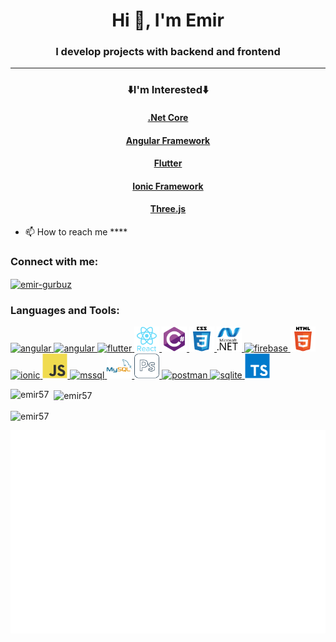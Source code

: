 <h1 align="center">Hi 👋, I'm Emir</h1>
<h3 align="center">I develop projects with backend and frontend</h3>
<hr>
<h3 align="center">⬇️I'm Interested⬇️</h6>
<h4 align="center"><a href="https://dotnet.microsoft.com/en-us/download" target="_blank">.Net Core</a></h4>
<h4 align="center"><a href="https://angular.io/" target="_blank">Angular Framework</a></h4>
<h4 align="center"><a href="https://flutter.dev/" target="_blank">Flutter</a></h4>
<h4 align="center"><a href="https://ionicframework.com/" target="_blank">Ionic Framework</a></h4>
<h4 align="center"><a href="https://threejs.org/" target="_blank">Three.js</a></h4>

- 📫 How to reach me ****

<h3 align="left">Connect with me:</h3>
<p align="left">
<a href="https://linkedin.com/in/emir-gurbuz" target="blank"><img align="center" src="https://raw.githubusercontent.com/rahuldkjain/github-profile-readme-generator/master/src/images/icons/Social/linked-in-alt.svg" alt="emir-gurbuz" height="30" width="40" /></a>
</p>
<h3 align="left">Languages and Tools:</h3>
<p align="left"> 
  <a href="https://dotnet.microsoft.com/en-us/" target="_blank" rel="noreferrer"> 
    <img src="https://upload.wikimedia.org/wikipedia/commons/e/ee/.NET_Core_Logo.svg" alt="angular" width="40" height="40"/> 
  </a>  
  <a href="https://angular.io" target="_blank" rel="noreferrer"> 
    <img src="https://angular.io/assets/images/logos/angular/angular.svg" alt="angular" width="40" height="40"/> 
  </a>
  <a href="https://flutter.dev/" target="_blank" rel="noreferrer"> 
    <img src="https://cdn-images-1.medium.com/v2/resize:fit:1200/1*5-aoK8IBmXve5whBQM90GA.png" alt="flutter" width="40" height="40"/> 
  </a>
  <a href="https://reactjs.org/" target="_blank" rel="noreferrer"> 
    <img src="https://raw.githubusercontent.com/devicons/devicon/master/icons/react/react-original-wordmark.svg" alt="react" width="40" height="40"/> 
  </a>
  <a href="https://www.w3schools.com/cs/" target="_blank" rel="noreferrer"> 
    <img src="https://raw.githubusercontent.com/devicons/devicon/master/icons/csharp/csharp-original.svg" alt="csharp" width="40" height="40"/> 
  </a>    
  <a href="https://www.w3schools.com/css/" target="_blank" rel="noreferrer"> 
    <img src="https://raw.githubusercontent.com/devicons/devicon/master/icons/css3/css3-original-wordmark.svg" alt="css3" width="40" height="40"/>
  </a> 
  <a href="https://dotnet.microsoft.com/" target="_blank" rel="noreferrer"> 
    <img src="https://raw.githubusercontent.com/devicons/devicon/master/icons/dot-net/dot-net-original-wordmark.svg" alt="dotnet" width="40" height="40"/> 
  </a> 
  <a href="https://firebase.google.com/" target="_blank" rel="noreferrer"> 
      <img src="https://www.vectorlogo.zone/logos/firebase/firebase-icon.svg" alt="firebase" width="40" height="40"/> 
  </a> 
  <a href="https://www.w3.org/html/" target="_blank" rel="noreferrer"> 
        <img src="https://raw.githubusercontent.com/devicons/devicon/master/icons/html5/html5-original-wordmark.svg" alt="html5" width="40" height="40"/> 
  </a> 
  <a href="https://ionicframework.com" target="_blank" rel="noreferrer"> 
    <img src="https://upload.wikimedia.org/wikipedia/commons/d/d1/Ionic_Logo.svg" alt="ionic" width="40" height="40"/> 
  </a> 
  <a href="https://developer.mozilla.org/en-US/docs/Web/JavaScript" target="_blank" rel="noreferrer"> 
    <img src="https://raw.githubusercontent.com/devicons/devicon/master/icons/javascript/javascript-original.svg" alt="javascript" width="40" height="40"/>
  </a> 
  <a href="https://www.microsoft.com/en-us/sql-server" target="_blank" rel="noreferrer"> 
    <img src="https://www.svgrepo.com/show/303229/microsoft-sql-server-logo.svg" alt="mssql" width="40" height="40"/>
    </a>
  <a href="https://www.mysql.com/" target="_blank" rel="noreferrer"> 
      <img src="https://raw.githubusercontent.com/devicons/devicon/master/icons/mysql/mysql-original-wordmark.svg" alt="mysql" width="40" height="40"/> 
    </a> 
  <a href="https://www.photoshop.com/en" target="_blank" rel="noreferrer"> 
      <img src="https://raw.githubusercontent.com/devicons/devicon/master/icons/photoshop/photoshop-line.svg" alt="photoshop" width="40" height="40"/> </a> 
  <a href="https://postman.com" target="_blank" rel="noreferrer"> 
    <img src="https://www.vectorlogo.zone/logos/getpostman/getpostman-icon.svg" alt="postman" width="40" height="40"/> 
  </a>
  <a href="https://www.sqlite.org/" target="_blank" rel="noreferrer"> 
    <img src="https://www.vectorlogo.zone/logos/sqlite/sqlite-icon.svg" alt="sqlite" width="40" height="40"/>
  </a> 
  <a href="https://www.typescriptlang.org/" target="_blank" rel="noreferrer"> 
    <img src="https://raw.githubusercontent.com/devicons/devicon/master/icons/typescript/typescript-original.svg" alt="typescript" width="40" height="40"/> 
  </a> 
</p>

<p>
  <img align="left" src="https://github-readme-stats.vercel.app/api/top-langs?username=emir57&show_icons=true&locale=en&layout=compact" alt="emir57" />
</p>

<p>&nbsp;
  <img align="center" src="https://github-readme-stats.vercel.app/api?username=emir57&show_icons=true&theme=tokyonight&locale=en" alt="emir57" />
</p>

<p>
  <img align="center" src="https://github-readme-streak-stats.herokuapp.com/?user=emir57&theme=dark" alt="emir57" />
</p>
<p>

![Metrics](/metrics.plugin.isocalendar.fullyear.svg)

</p>


